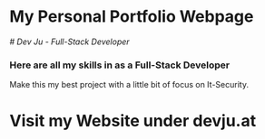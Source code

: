 # My Personal Portfolio Webpage
_# Dev Ju - Full-Stack Developer_

### Here are all my skills in as a Full-Stack Developer

Make this my best project with a little bit of focus on It-Security.


# Visit my Website under devju.at
